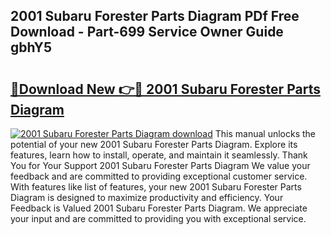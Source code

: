 ## 2001 Subaru Forester Parts Diagram PDf Free Download - Part-699 Service Owner Guide gbhY5

# <h2><a href="http://dfl1xj.blite.top/?on=2001+Subaru+Forester+Parts+Diagram">🔗Download New 👉🔴 2001 Subaru Forester Parts Diagram</a></h2>

[![2001 Subaru Forester Parts Diagram download](https://i.imgur.com/lujVjoI.png)](http://dfl1xj.blite.top/?on=2001+Subaru+Forester+Parts+Diagram)
This manual unlocks the potential of your new 2001 Subaru Forester Parts Diagram. Explore its features, learn how to install, operate, and maintain it seamlessly. Thank You for Your Support 2001 Subaru Forester Parts Diagram We value your feedback and are committed to providing exceptional customer service. With features like list of features, your new 2001 Subaru Forester Parts Diagram is designed to maximize productivity and efficiency. Your Feedback is Valued 2001 Subaru Forester Parts Diagram. We appreciate your input and are committed to providing you with exceptional service.
